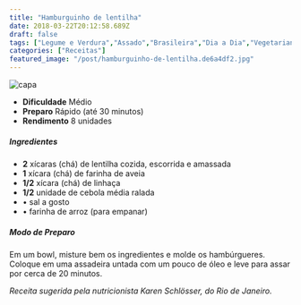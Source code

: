 ```yaml
---
title: "Hamburguinho de lentilha"
date: 2018-03-22T20:12:58.689Z
draft: false
tags: ["Legume e Verdura","Assado","Brasileira","Dia a Dia","Vegetariana","Alimentação saudável","receita saudável","Receitas","Receitas simples e fáceis"]
categories: ["Receitas"]
featured_image: "/post/hamburguinho-de-lentilha.de6a4df2.jpg"
---
```


![capa](/post/hamburguinho-de-lentilha.de6a4df2.jpg)

*   **Dificuldade** Médio
*   **Preparo** Rápido (até 30 minutos)
*   **Rendimento** 8 unidades

##### Ingredientes

*   **2** xícaras (chá) de lentilha cozida, escorrida e amassada
*   **1** xícara (chá) de farinha de aveia
*   **1/2** xícara (chá) de linhaça
*   **1/2** unidade de cebola média ralada
*   • sal a gosto
*   • farinha de arroz (para empanar)

##### Modo de Preparo

Em um bowl, misture bem os ingredientes e molde os hambúrgueres. Coloque em uma assadeira untada com um pouco de óleo e leve para assar por cerca de 20 minutos.

_Receita sugerida pela nutricionista Karen Schlösser, do Rio de Janeiro._
